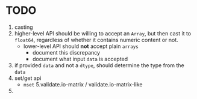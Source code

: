 TODO
====

1. casting
2. higher-level API should be willing to accept an `Array`, but then cast it to `float64`, regardless of whether it contains numeric content or not.
	- lower-level API should __not__ accept plain `arrays`
		-	document this discrepancy
		-	document what input `data` is accepted 
3. if provided `data` and not a `dtype`, should determine the type from the `data`
4. set/get api
	-	`mset`
5.validate.io-matrix / validate.io-matrix-like
6. 


